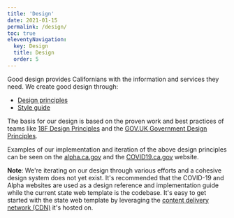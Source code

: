 ```yaml
---
title: 'Design' 
date: 2021-01-15
permalink: /design/
toc: true
eleventyNavigation:
  key: Design
  title: Design
  order: 5
---
```


Good design provides Californians with the information and services they need. We create good design through:

* [Design principles](../design/principles.html)
* [Style guide](../design/style-guide.html)

The basis for our design is based on the proven work and best practices of teams like [18F Design Principles](https://methods.18f.gov/decide/design-principles/) and the [GOV.UK Government Design Principles](https://www.gov.uk/guidance/government-design-principles).

Examples of our implementation and iteration of the above design principles can be seen on the [alpha.ca.gov](https://www.alpha.ca.gov) and the [COVID19.ca.gov](https://covid19.ca.gov) website.

**Note**: We're iterating on our design through various efforts and a cohesive design system does not yet exist. It's recommended that the COVID-19 and Alpha websites are used as a design reference and implementation guide while the current state web template is the codebase. It's easy to get started with the state web template by leveraging the [content delivery network (CDN)](https://beta.template.webstandards.ca.gov/cdn.html) it's hosted on.
